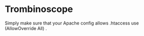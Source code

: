# Trombinoscope

Simply make sure that your Apache config allows .htaccess use (AllowOverride All) .
